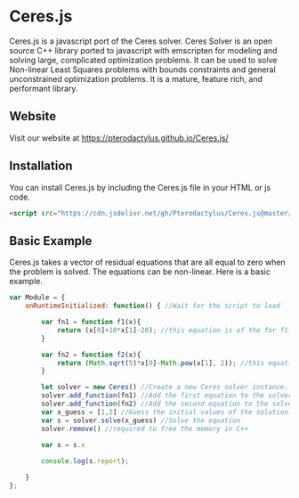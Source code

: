 # Ceres.js
Ceres.js is a javascript port of the Ceres solver. Ceres Solver is an open source C++ library ported to javascript with emscripten for modeling and solving large, complicated optimization problems. It can be used to solve Non-linear Least Squares problems with bounds constraints and general unconstrained optimization problems. It is a mature, feature rich, and performant library.

## Website
Visit our website at https://pterodactylus.github.io/Ceres.js/

## Installation
You can install Ceres.js by including the Ceres.js file in your HTML or js code.

```HTML
<script src="https://cdn.jsdelivr.net/gh/Pterodactylus/Ceres.js@master/build/Ceres.js"></script>
```

## Basic Example
Ceres.js takes a vector of residual equations that are all equal to zero when the problem is solved. The equations can be non-linear. Here is a basic example.

```javascript
var Module = {
	onRuntimeInitialized: function() { //Wait for the script to load

		var fn1 = function f1(x){
			return (x[0]+10*x[1]-20); //this equation is of the for f1(x) = 0 
		}

		var fn2 = function f2(x){
			return (Math.sqrt(5)*x[0]-Math.pow(x[1], 2)); //this equation is of the for f2(x) = 0 
		}

		let solver = new Ceres() //Create a new Ceres solver instance.
		solver.add_function(fn1) //Add the first equation to the solver.
		solver.add_function(fn2) //Add the second equation to the solver.
		var x_guess = [1,2] //Guess the initial values of the solution.
		var s = solver.solve(x_guess) //Solve the equation
		solver.remove() //required to free the memory in C++

		var x = s.x
		
		console.log(s.report);

	}
};
```